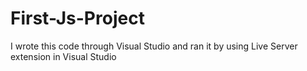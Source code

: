 # First-Js-Project

I wrote this code through Visual Studio and ran it by using Live Server extension in Visual Studio
